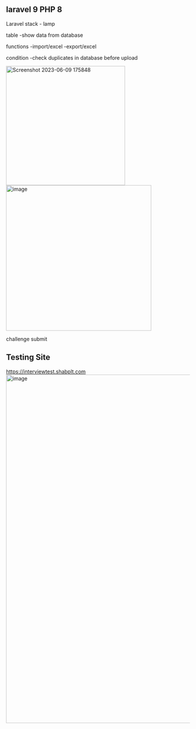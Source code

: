 ## laravel 9 PHP 8 
Laravel
stack - lamp

table
-show data from database

functions
-import/excel
-export/excel

condition
-check duplicates in database before upload


<img width="326" alt="Screenshot 2023-06-09 175848" src="https://github.com/Leragas/ivtest/assets/70728167/35017ce6-4423-4a12-887d-855628e68846">




<img width="398" alt="image" src="https://github.com/Leragas/ivtest/assets/70728167/c2525649-e748-49a2-b896-38947423f9a9">

challenge submit
## Testing Site

https://interviewtest.shabplt.com
<img width="953" alt="image" src="https://github.com/Leragas/ivtest/assets/70728167/0adfb463-ff18-4466-9e3c-89daba3b2b4d">

